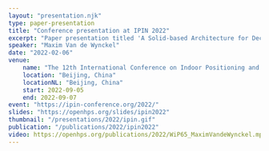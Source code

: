 ```yaml
---
layout: "presentation.njk"
type: paper-presentation
title: "Conference presentation at IPIN 2022"
excerpt: "Paper presentation titled 'A Solid-based Architecture for Decentralised Interoperable Location Data'"
speaker: "Maxim Van de Wynckel"
date: "2022-02-06"
venue:
    name: "The 12th International Conference on Indoor Positioning and Indoor Navigation"
    location: "Beijing, China"
    locationNL: "Beijing, China"
    start: 2022-09-05
    end: 2022-09-07
event: "https://ipin-conference.org/2022/"
slides: "https://openhps.org/slides/ipin2022"
thumbnail: "/presentations/2022/ipin.gif"
publication: "/publications/2022/ipin2022"
video: https://openhps.org/publications/2022/WiP65_MaximVandeWynckel.mp4
---
```

